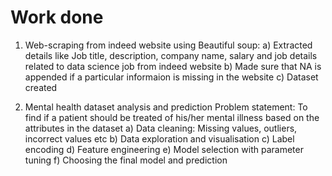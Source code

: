 # Work done
1. Web-scraping from indeed website using Beautiful soup:
a) Extracted details like Job title, description, company name, salary and job details related to data science job from indeed website
b) Made sure that NA is appended if a particular informaion is missing in the website
c) Dataset created 

2. Mental health dataset analysis and prediction
Problem statement: To find if a patient should be treated of his/her mental illness based on the attributes in the dataset
a) Data cleaning: Missing values, outliers, incorrect values etc
b) Data exploration and visualisation
c) Label encoding
d) Feature engineering
e) Model selection with parameter tuning
f) Choosing the final model and prediction
